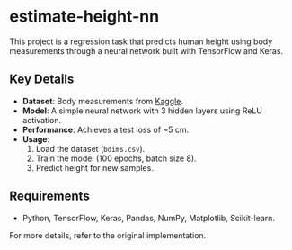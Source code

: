 # estimate-height-nn

This project is a regression task that predicts human height using body measurements through a neural network built with TensorFlow and Keras.

## Key Details
- **Dataset**: Body measurements from [Kaggle](https://www.kaggle.com/datasets/mexwell/body-measurements).
- **Model**: A simple neural network with 3 hidden layers using ReLU activation.
- **Performance**: Achieves a test loss of ~5 cm.
- **Usage**:
  1. Load the dataset (`bdims.csv`).
  2. Train the model (100 epochs, batch size 8).
  3. Predict height for new samples.

## Requirements
- Python, TensorFlow, Keras, Pandas, NumPy, Matplotlib, Scikit-learn.

For more details, refer to the original implementation.


